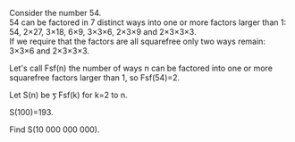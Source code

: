   <p>  Consider the number 54.<br />  54 can be factored in 7 distinct ways into one or more factors larger than 1:<br />  54, 2&times;27, 3&times;18, 6&times;9, 3&times;3&times;6, 2&times;3&times;9 and 2&times;3&times;3&times;3.<br />  If we require that the factors are all squarefree only two ways remain: 3&times;3&times;6 and 2&times;3&times;3&times;3.  </p>  <p>  Let's call Fsf(n) the number of ways n can be factored into one or more squarefree factors larger than 1, so  Fsf(54)=2.  </p>  <p>  Let S(n) be <img src='images/symbol_sum.gif' width='11' height='14' alt='&sum;' border='0' style='vertical-align:middle;' />Fsf(k) for k=2 to n.  </p>  <p>  S(100)=193.  </p>  <p>  Find S(10 000 000 000).   </p>      